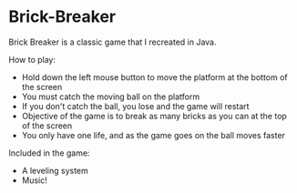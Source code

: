 # Brick-Breaker
Brick Breaker is a classic game that I recreated in Java.

How to play:
- Hold down the left mouse button to move the platform at the bottom of the screen
- You must catch the moving ball on the platform
- If you don't catch the ball, you lose and the game will restart
- Objective of the game is to break as many bricks as you can at the top of the screen
- You only have one life, and as the game goes on the ball moves faster

Included in the game:
- A leveling system
- Music!

